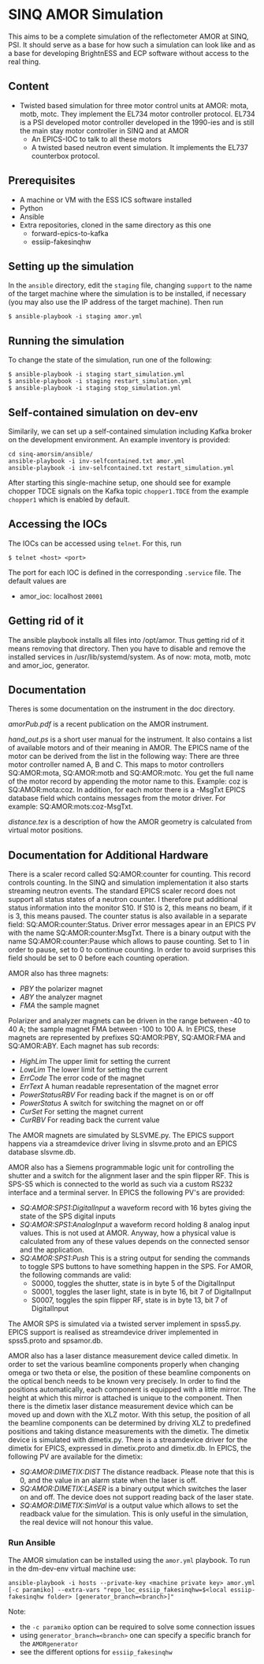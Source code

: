 SINQ AMOR Simulation
=================

This aims to be a complete simulation of the reflectometer AMOR at SINQ, PSI. It should serve as
a base for how such a simulation can look like and as a base for developing BrightnESS and ECP software
without access to the real thing.


## Content

* Twisted based simulation for three motor control units at AMOR:
  mota, motb, motc. They implement the EL734 motor controller
  protocol. EL734 is a PSI developed motor controller developed in the
  1990-ies and is still the main stay motor controller in SINQ and at
  AMOR
  * An EPICS-IOC to talk to all these motors
  * A twisted based neutron event simulation. It implements the EL737 counterbox protocol.

## Prerequisites

* A machine or VM with the ESS ICS software installed
* Python
* Ansible
* Extra repositories, cloned in the same directory as this one
  * forward-epics-to-kafka
  * essiip-fakesinqhw

## Setting up the simulation
In the `ansible` directory, edit the `staging` file, changing `support` to the
name of the target machine where the simulation is to be installed, if
necessary (you may also use the IP address of the target machine). Then run

    $ ansible-playbook -i staging amor.yml

## Running the simulation
To change the state of the simulation, run one of the following:

    $ ansible-playbook -i staging start_simulation.yml
    $ ansible-playbook -i staging restart_simulation.yml
    $ ansible-playbook -i staging stop_simulation.yml

## Self-contained simulation on dev-env
Similarily, we can set up a self-contained simulation including Kafka broker on the
development environment.  An example inventory is provided:
```
cd sinq-amorsim/ansible/
ansible-playbook -i inv-selfcontained.txt amor.yml
ansible-playbook -i inv-selfcontained.txt restart_simulation.yml
```
After starting this single-machine setup, one should see for example chopper TDCE
signals on the Kafka topic `chopper1.TDCE` from the example `chopper1` which
is enabled by default.

## Accessing the IOCs
The IOCs can be accessed using `telnet`. For this, run

    $ telnet <host> <port>

The port for each IOC is defined in the corresponding `.service` file. The
default values are

- amor_ioc:  localhost `20001`

## Getting rid of it

The ansible playbook installs all files into /opt/amor. Thus getting
rid of it means removing that directory. Then you have to disable and
remove the installed services in  /usr/lib/systemd/system. As of now:
mota, motb, motc and amor_ioc, generator.


## Documentation

Theres is some documentation on the instrument in the doc
directory.

*amorPub.pdf* is a recent publication on the AMOR instrument.

*hand_out.ps* is a short user manual for the instrument. It also
 contains a list of available motors and of their meaning in AMOR.
 The EPICS name of the motor can be derived from the list in the
 following way: There are three motor controller named A, B and
 C. This maps to motor controllers SQ:AMOR:mota, SQ:AMOR:motb and
 SQ:AMOR:motc. You get the full name of the motor record by appending
 the motor name to this. Example: coz is SQ:AMOR:mota:coz. In addition, for each 
motor there is a -MsgTxt EPICS database field which contains messages from the motor driver. 
For example: SQ:AMOR:mots:coz-MsgTxt. 

*distance.tex* is a description of how the AMOR geometry is calculated
 from virtual motor positions. 
 
## Documentation for Additional Hardware

There is a scaler record called SQ:AMOR:counter for counting. This
record controls counting. In the SINQ and simulation implementation it
also starts streaming neutron events. The standard EPICS scaler record does not support all status states of a
neutron counter. I therefore put additional status information into
the monitor S10. If S10 is 2, this means no beam, if it is 3, this
means paused. The counter status is also available in a separate field: SQ:AMOR:counter:Status. Driver error 
messages apear in an EPICS PV with the name SQ:AMOR:counter:MsgTxt. There is a binary output with the name 
SQ:AMOR:counter:Pause which allows to pause counting. Set to 1 in order to pause, set to 0 to continue counting. 
In order to avoid surprises this field should be set to 0 before each counting operation.  


AMOR also has three magnets:

* *PBY*  the polarizer magnet
* *ABY*  the analyzer magnet
* *FMA* the sample magnet

Polarizer and analyzer magnets can be driven in the range between -40
to 40 A; the sample magnet FMA between -100 to 100 A. In EPICS, these
magnets are represented by prefixes SQ:AMOR:PBY, SQ:AMOR:FMA and
SQ:AMOR:ABY. Each magnet has sub records:

* *HighLim*  The upper limit for setting the current
* *LowLim*  The lower limit for setting the current
* *ErrCode*  The error code of the magnet
* *ErrText*  A human readable representation of the magnet error
* *PowerStatusRBV* For reading back if the magnet is on or off
* *PowerStatus* A switch for switching the magnet on or off
* *CurSet* For setting the magnet current
* *CurRBV* For reading back the current value

The AMOR magnets are simulated by SLSVME.py. The EPICS support happens
via a streamdevice driver living in slsvme.proto and an EPICS database
slsvme.db.


AMOR also has a Siemens programmable logic unit for controlling the shutter and a switch for 
the alignment laser and the spin flipper RF. This is SPS-S5 which is connected to the world as 
such via a custom RS232 interface and a terminal server. In EPICS the following PV's are provided:

* *SQ:AMOR:SPS1:DigitalInput* a waveform record with 16 bytes giving the state of the SPS digital inputs
* *SQ:AMOR:SPS1:AnalogInput* a waveform record holding 8 analog input values. This is not used at AMOR. Anyway, 
  how a physical value is calculated from any of these values depends on the connected sensor and the 
  application. 
* *SQ:AMOR:SPS1:Push* This is a string output for sending the commands to toggle SPS buttons to have something happen 
  in the SPS. For AMOR, the following commands are valid:
   + S0000, toggles the shutter, state is in byte 5  of the DigitalInput
   + S0001, toggles the laser light, state is in  byte 16, bit 7 of DigitalInput
   + S0007, toggles the spin flipper RF, state is in byte 13, bit 7 of DigitalInput

The AMOR SPS is simulated via a twisted server implement in spss5.py. EPICS support is realised as streamdevice 
driver implemented in spss5.proto and spsamor.db. 


AMOR also has a laser distance measurement device called dimetix. In
order to set the various beamline components properly when changing
omega or two theta or else, the position of these beamline components
on the optical bench needs to be known very precisely. In order to
find the positions automatically, each component is equipped with a
little mirror. The height at which this mirror is attached is unique
to the component. Then there is the dimetix laser distance measurement
device which can be moved up and down with the XLZ motor. With this
setup, the position of all the beamline components can be determined
by driving XLZ to predefined positions and taking distance
measurements with the dimetix.  The dimetix device is simulated with
dimetix.py. There is a streamdevice driver for the dimetix for EPICS,
expressed in dimetix.proto and dimetix.db.
In EPICS, the following PV are available for the dimetix:

* *SQ:AMOR:DIMETIX:DIST*  The distance readback. Please note that this
 is 0, and the value in an alarm state when the laser is off.
* *SQ:AMOR:DIMETIX:LASER* is a binary output which switches the laser
  on and off. The device does not support reading back of the laser
  state.
* *SQ:AMOR:DIMETIX:SimVal*  is a output value which allows to set the
  readback value for the simulation. This is only useful in the
  simulation, the real device will not honour this value.

### Run Ansible

The AMOR simulation can be installed using the ``amor.yml`` playbook.
To run in the dm-dev-env virtual machine use:

```shell
ansible-playbook -i hosts --private-key <machine private key> amor.yml [-c paramiko] --extra-vars "repo_loc_essiip_fakesinqhw=$<local essiip-fakesinqhw folder> [generator_branch=<branch>]"
```

Note:
* the ``-c paramiko`` option can be required to solve some connection issues
* using ``generator_branch=<branch>`` one can specify a specific branch for the ``AMORgenerator``
* see the different options for ``essiip_fakesinqhw``
